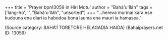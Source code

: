 +++
title = 'Prayer bpn13059 in Hiri Motu'
author = "Bahá'u'lláh"
tags = ['lang-ho', '', "Bahá'u'lláh", "unsorted"]
+++
"…hereva murinai kara ese kudouna ena diari ia habodoa bona lauma ena mauri ia hamasea."

(Source category: BAHÁ’Í TORETORE HELAGADIA HAIDA)
(Bahaiprayers.net ID: 13059)
